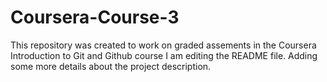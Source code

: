 # Coursera-Course-3
This repository was created to work on graded assements in the Coursera Introduction to Git and Github course
I am editing the README file. Adding some more details about the project description.
